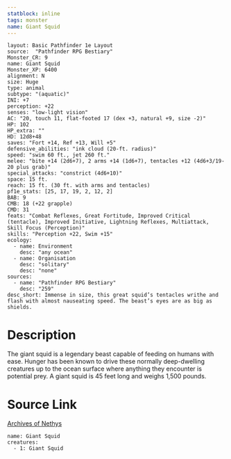 ```yaml
---
statblock: inline
tags: monster
name: Giant Squid
---
```

```statblock
layout: Basic Pathfinder 1e Layout
source:  "Pathfinder RPG Bestiary"
Monster_CR: 9
name: Giant Squid
Monster_XP: 6400
alignment: N
size: Huge
type: animal
subtype: "(aquatic)"
INI: +7
perception: +22
senses: "low-light vision"
AC: "20, touch 11, flat-footed 17 (dex +3, natural +9, size -2)"
HP: 102
HP_extra: ""
HD: 12d8+48
saves: "Fort +14, Ref +13, Will +5"
defensive_abilities: "ink cloud (20-ft. radius)"
speed: "swim 60 ft., jet 260 ft."
melee: "bite +14 (2d6+7), 2 arms +14 (1d6+7), tentacles +12 (4d6+3/19-20 plus grab)"
special_attacks: "constrict (4d6+10)"
space: 15 ft.
reach: 15 ft. (30 ft. with arms and tentacles)
pf1e_stats: [25, 17, 19, 2, 12, 2]
BAB: 9
CMB: 18 (+22 grapple)
CMD: 31
feats: "Combat Reflexes, Great Fortitude, Improved Critical (tentacle), Improved Initiative, Lightning Reflexes, Multiattack, Skill Focus (Perception)"
skills: "Perception +22, Swim +15"
ecology:
  - name: Environment
    desc: "any ocean"
  - name: Organisation
    desc: "solitary"
    desc: "none"
sources:
  - name: "Pathfinder RPG Bestiary"
    desc: "259"
desc_short: Immense in size, this great squid’s tentacles writhe and flash with almost nauseating speed. The beast’s eyes are as big as shields.
```
# Description
The giant squid is a legendary beast capable of feeding on humans with ease. Hunger has been known to drive these normally deep-dwelling creatures up to the ocean surface where anything they encounter is potential prey. A giant squid is 45 feet long and weighs 1,500 pounds.
# Source Link
[Archives of Nethys](https://aonprd.com/MonsterDisplay.aspx?ItemName=Giant%20Squid)
```encounter-table
name: Giant Squid
creatures:
  - 1: Giant Squid
```
